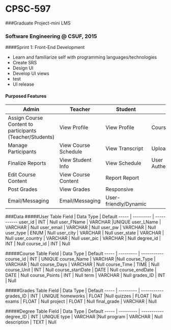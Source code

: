 # CPSC-597
###Graduate Project-mini LMS 
### Software Engineering @ CSUF, 2015

####Sprint 1: Front-End Development 
<ul>
  <li>Learn and familiarize self with programming languages/technologies</li>
  <li>Create SRS</li>
  <li>Design UI</li>
  <li>Develop UI views</li>
  <li>test</li>
  <li>UI release</li>
</ul>

#### Purposed Features 
Admin | Teacher | Student | System
----- | ------- | ------- | ------
Assign Course Content to participants (Teacher/Students) |View Profile |View Profile |Course Content
Manage Participants |View Course Schedule |View Transcript |Upload/Download Capability
Finalize Reports |View Student Info |View Schedule |User Authentication/Authorization
 |Edit Course Content |View Course Content |Report Report
 |Post Grades |View Grades |Responsive
 |Email/Messaging |Email/Messaging |User-friendly/Dynamic

###Data
#####User Table
Field | Data Type | Default 
----- | --------- | -----------
user_id | INT | Null
user_FName | VARCHAR |UNIQUE
user_LName | VARCHAR | Null
user_email | VARCHAR | Null
user_pw | VARCHAR | Null
user_type | ENUM | Null
user_city | VARCHAR | Null
user_state | VARCHAR | Null
user_country | VARCHAR | Null
user_pic | VARCHAR | Null
degree_id | INT | Null
course_id | INT | Null

#####Course Table
Field | Data Type | Default 
----- | --------- | -----------
course_id | INT | UNIQUE
course_Name | VARCHAR |Null
course_Type | VARCHAR | Null
course_Days | VARCHAR | Null
course_Time | TIME | Null
course_Unit | INT | Null
course_startDate | DATE | Null
course_endDate | DATE | Null
course_Points | INT | Null
term | VARCHAR | Null
grades_ID | INT | Null

#####Grades Table
Field | Data Type | Default 
----- | --------- | -----------
grades_ID | INT | UNIQUE
homeworks | FLOAT |Null
quizzes | FLOAT | Null
exams | FLOAT | Null
project | FLOAT | Null
final_grade | VARCHAR | Null

#####Degree Table
Field | Data Type | Default 
----- | --------- | -----------
degree_ID | INT | UNIQUE
type | VARCHAR |Null
program | VARCHAR | Null
description | TEXT | Null



